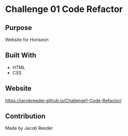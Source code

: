 # Challenge 01 Code Refactor

## Purpose
Website for Horiseon 

## Built With
* HTML
* CSS

## Website
https://jacobreeder.github.io/Challenge1-Code-Refactor/

## Contribution
Made by Jacob Reeder


